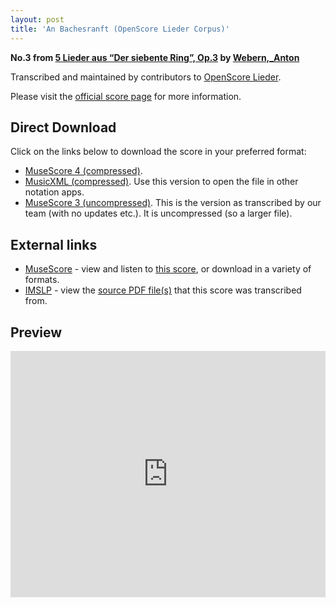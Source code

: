 ```yaml
---
layout: post
title: 'An Bachesranft (OpenScore Lieder Corpus)'
---
```


__No.3 from [5 Lieder aus “Der siebente Ring”, Op.3](https://fourscoreandmore.org/OpenScore/Webern%2C_Anton/5_Lieder_aus_%E2%80%9CDer_siebente_Ring%E2%80%9D%2C_Op.3/) by [Webern,_Anton](https://fourscoreandmore.org/OpenScore/Webern%2C_Anton)__

Transcribed and maintained by contributors to [OpenScore Lieder].

Please visit the [official score page] for more information.

[official score page]: https://musescore.com/openscore-lieder-corpus/scores/6715795
[OpenScore Lieder]: https://musescore.com/openscore-lieder-corpus

## Direct Download

Click on the links below to download the score in your preferred format:
- [MuseScore 4 (compressed)](https://fourscoreandmore.org/OpenScore/Webern%2C_Anton/5_Lieder_aus_%E2%80%9CDer_siebente_Ring%E2%80%9D%2C_Op.3/3_An_Bachesranft.mscz).
- [MusicXML (compressed)](https://fourscoreandmore.org/OpenScore/Webern%2C_Anton/5_Lieder_aus_%E2%80%9CDer_siebente_Ring%E2%80%9D%2C_Op.3/3_An_Bachesranft.mxl). Use this version to open the file in other notation apps.
- [MuseScore 3 (uncompressed)](https://raw.githubusercontent.com/OpenScore/Lieder/refs/heads/main/scores/Webern%2C_Anton/5_Lieder_aus_%E2%80%9CDer_siebente_Ring%E2%80%9D%2C_Op.3/3_An_Bachesranft/lc6715795.mscx). This is the version as transcribed by our team (with no updates etc.). It is uncompressed (so a larger file).

## External links

- [MuseScore] - view and listen to [this score][MuseScore], or download in a variety of formats.
- [IMSLP] - view the [source PDF file(s)][IMSLP] that this score was transcribed from.

[MuseScore]: https://musescore.com/score/6715795
[IMSLP]: https://imslp.org/wiki/Special:ReverseLookup/09951

## Preview

<iframe width="100%" height="394" src="https://musescore.com/openscore-lieder-corpus/scores/6715795/embed" frameborder="0" allowfullscreen allow="autoplay; fullscreen"></iframe>
